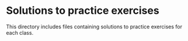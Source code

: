 # Solutions to practice exercises

This directory includes files containing solutions to practice exercises
for each class.
